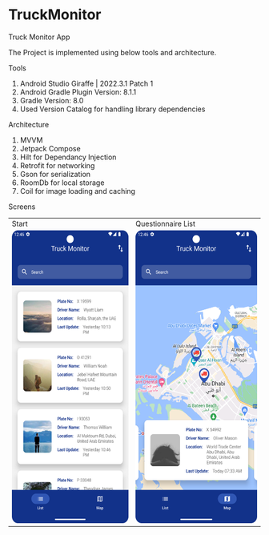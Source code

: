 # TruckMonitor
Truck Monitor App

The Project is implemented using below tools and architecture.

Tools
  1. Android Studio Giraffe | 2022.3.1 Patch 1
  2. Android Gradle Plugin Version: 8.1.1
  3. Gradle Version: 8.0
  4. Used Version Catalog for handling library dependencies

Architecture
  1. MVVM
  2. Jetpack Compose
  3. Hilt for Dependancy Injection
  4. Retrofit for networking
  5. Gson for serialization
  6. RoomDb for local storage
  7. Coil for image loading and caching


Screens
<table>
  <tr>
     <td>Start</td>
     <td>Questionnaire List</td>
  </tr>
  <tr>
    <td><img src="screenshots/list.png" width=270 height=585></td>
    <td><img src="screenshots/map.png" width=270 height=585></td>
  </tr>
 </table>
